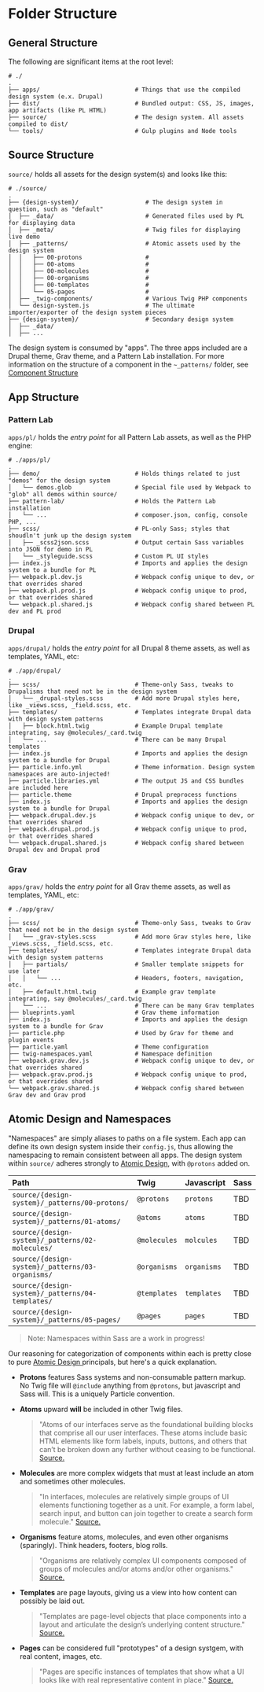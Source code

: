# Folder Structure

## General Structure <a id="structure"></a>

The following are significant items at the root level:

```text
# ./
.
├── apps/                           # Things that use the compiled design system (e.x. Drupal)
├── dist/                           # Bundled output: CSS, JS, images, app artifacts (like PL HTML)
├── source/                         # The design system. All assets compiled to dist/
└── tools/                          # Gulp plugins and Node tools
```

## Source Structure <a id="source-structure"></a>

`source/` holds all assets for the design system(s) and looks like this:

```text
# ./source/
.
├── {design-system}/                   # The design system in question, such as "default"
│  ├── _data/                          # Generated files used by PL for displaying data
│  ├── _meta/                          # Twig files for displaying live demo
│  ├── _patterns/                      # Atomic assets used by the design system
│  │   ├── 00-protons                  #
│  │   ├── 00-atoms                    #
│  │   ├── 00-molecules                #
│  │   ├── 00-organisms                #
│  │   ├── 00-templates                #
│  │   └── 05-pages                    #
│  ├── _twig-components/               # Various Twig PHP components
│  └── design-system.js                # The ultimate importer/exporter of the design system pieces
├── {design-system}/                   # Secondary design system
│  ├── _data/
│  ├── ...
```

The design system is consumed by "apps". The three apps included are a Drupal theme, Grav theme, and a Pattern Lab installation. For more information on the structure of a component in the `~_patterns/` folder, see [Component Structure](./component-structure.md)

## App Structure <a id="app-structure"></a>

### Pattern Lab

`apps/pl/` holds the _entry point_ for all Pattern Lab assets, as well as the PHP engine:

```text
# ./apps/pl/
.
├── demo/                           # Holds things related to just "demos" for the design system
│   └── demos.glob                  # Special file used by Webpack to "glob" all demos within source/
├── pattern-lab/                    # Holds the Pattern Lab installation
│   └── ...                         # composer.json, config, console PHP, ...
├── scss/                           # PL-only Sass; styles that shoudln't junk up the design system
│   ├── _scss2json.scss             # Output certain Sass variables into JSON for demo in PL
│   └── _styleguide.scss            # Custom PL UI styles
├── index.js                        # Imports and applies the design system to a bundle for PL
├── webpack.pl.dev.js               # Webpack config unique to dev, or that overrides shared
├── webpack.pl.prod.js              # Webpack config unique to prod, or that overrides shared
└── webpack.pl.shared.js            # Webpack config shared between PL dev and PL prod
```

### Drupal

`apps/drupal/` holds the _entry point_ for all Drupal 8 theme assets, as well as templates, YAML, etc:

```text
# ./app/drupal/
.
├── scss/                           # Theme-only Sass, tweaks to Drupalisms that need not be in the design system
│   └── _drupal-styles.scss         # Add more Drupal styles here, like _views.scss, _field.scss, etc.
├── templates/                      # Templates integrate Drupal data with design system patterns
│   ├── block.html.twig             # Example Drupal template integrating, say @molecules/_card.twig
│   └── ...                         # There can be many Drupal templates
├── index.js                        # Imports and applies the design system to a bundle for Drupal
├── particle.info.yml               # Theme information. Design system namespaces are auto-injected!
├── particle.libraries.yml          # The output JS and CSS bundles are included here
├── particle.theme                  # Drupal preprocess functions
├── index.js                        # Imports and applies the design system to a bundle for Drupal
├── webpack.drupal.dev.js           # Webpack config unique to dev, or that overrides shared
├── webpack.drupal.prod.js          # Webpack config unique to prod, or that overrides shared
└── webpack.drupal.shared.js        # Webpack config shared between Drupal dev and Drupal prod
```

### Grav

`apps/grav/` holds the _entry point_ for all Grav theme assets, as well as templates, YAML, etc:

```text
# ./app/grav/
.
├── scss/                           # Theme-only Sass, tweaks to Grav that need not be in the design system
│   └── _grav-styles.scss           # Add more Grav styles here, like _views.scss, _field.scss, etc.
├── templates/                      # Templates integrate Drupal data with design system patterns
│   ├── partials/                   # Smaller template snippets for use later
│   │   └── ...                     # Headers, footers, navigation, etc.
│   ├── default.html.twig           # Example grav template integrating, say @molecules/_card.twig
│   └── ...                         # There can be many Grav templates
├── blueprints.yaml                 # Grav theme information
├── index.js                        # Imports and applies the design system to a bundle for Grav
├── particle.php                    # Used by Grav for theme and plugin events
├── particle.yaml                   # Theme configuration
├── twig-namespaces.yaml            # Namespace definition
├── webpack.grav.dev.js             # Webpack config unique to dev, or that overrides shared
├── webpack.grav.prod.js            # Webpack config unique to prod, or that overrides shared
└── webpack.grav.shared.js          # Webpack config shared between Grav dev and Grav prod
```

## Atomic Design and Namespaces

"Namespaces" are simply aliases to paths on a file system. Each app can define its own design system inside their `config.js`, thus allowing the namespacing to remain consistent between all apps. The design system within `source/` adheres strongly to [Atomic Design](http://atomicdesign.bradfrost.com/), with `@protons` added on.

| Path | Twig | Javascript | Sass |
| :--- | :--- | :--- | :--- |
| `source/{design-system}/_patterns/00-protons/` | `@protons` | `protons` | TBD |
| `source/{design-system}/_patterns/01-atoms/` | `@atoms` | `atoms` | TBD |
| `source/{design-system}/_patterns/02-molecules/` | `@molecules` | `molcules` | TBD |
| `source/{design-system}/_patterns/03-organisms/` | `@organisms` | `organisms` | TBD |
| `source/{design-system}/_patterns/04-templates/` | `@templates` | `templates` | TBD |
| `source/{design-system}/_patterns/05-pages/` | `@pages` | `pages` | TBD |

> Note: Namespaces within Sass are a work in progress!

Our reasoning for categorization of components within each is pretty close to pure [Atomic Design ](../../frontend/atomic-design.md)principals, but here's a quick explanation.

* **Protons** features Sass systems and non-consumable pattern markup. No Twig file will `@include` anything from `@protons`, but javascript and Sass will. This is a uniquely Particle convention.
* **Atoms** upward **will** be included in other Twig files.

  > "Atoms of our interfaces serve as the foundational building blocks that comprise all our user interfaces. These atoms include basic HTML elements like form labels, inputs, buttons, and others that can’t be broken down any further without ceasing to be functional. [Source.](http://atomicdesign.bradfrost.com/chapter-2/#atoms)

* **Molecules** are more complex widgets that must at least include an atom and sometimes other molecules.

  > "In interfaces, molecules are relatively simple groups of UI elements functioning together as a unit. For example, a form label, search input, and button can join together to create a search form molecule." [Source.](http://atomicdesign.bradfrost.com/chapter-2/#molecules)

* **Organisms** feature atoms, molecules, and even other organisms \(sparingly\). Think headers, footers, blog rolls.

  > "Organisms are relatively complex UI components composed of groups of molecules and/or atoms and/or other organisms." [Source.](http://atomicdesign.bradfrost.com/chapter-2/#organisms)

* **Templates** are page layouts, giving us a view into how content can possibly be laid out.

  > "Templates are page-level objects that place components into a layout and articulate the design’s underlying content structure." [Source.](http://atomicdesign.bradfrost.com/chapter-2/#templates)

* **Pages** can be considered full "prototypes" of a design systgem, with real content, images, etc.

  > "Pages are specific instances of templates that show what a UI looks like with real representative content in place." [Source.](http://atomicdesign.bradfrost.com/chapter-2/#pages)

